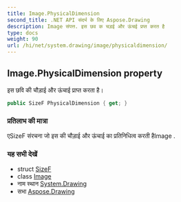 ```yaml
---
title: Image.PhysicalDimension
second_title: .NET API संदर्भ के लिए Aspose.Drawing
description: Image संपत्त. इस छव क चड़ई और ऊंचई प्रप्त करत है
type: docs
weight: 90
url: /hi/net/system.drawing/image/physicaldimension/
---
```

## Image.PhysicalDimension property

इस छवि की चौड़ाई और ऊंचाई प्राप्त करता है।

```csharp
public SizeF PhysicalDimension { get; }
```

### प्रतिलाभ की मात्रा

एSizeF संरचना जो इस की चौड़ाई और ऊंचाई का प्रतिनिधित्व करती हैImage .

### यह सभी देखें

* struct [SizeF](../../sizef/)
* class [Image](../)
* नाम स्थान [System.Drawing](../../image/)
* सभा [Aspose.Drawing](../../../)


